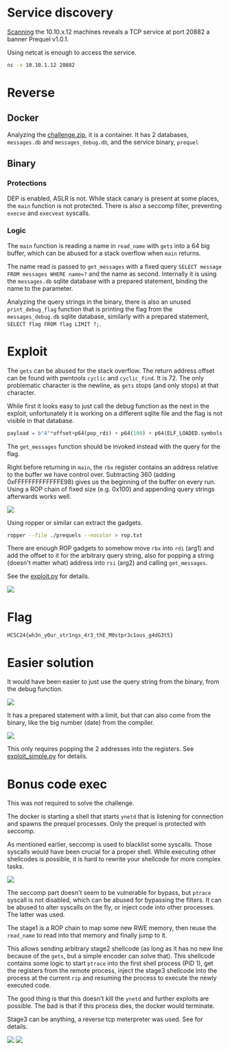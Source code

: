 # Service discovery

[Scanning](../Scans/WRITEUP.md) the 10.10.x.12 machines reveals a TCP service at port 20882 a banner Prequel v1.0.1.

Using netcat is enough to access the service.

```bash
nc -v 10.10.1.12 20882
```

# Reverse

## Docker

Analyzing the [challenge.zip](files/challenge.zip), it is a container. It has 2 databases, `messages.db` and `messages_debug.db`, and the service binary, `prequel`

## Binary

### Protections

DEP is enabled, ASLR is not. While stack canary is present at some places, the `main` function is not protected. There is also a seccomp filter, preventing `execve` and `execveat` syscalls.

### Logic

The `main` function is reading a name in `read_name` with `gets` into a 64 big buffer, which can be abused for a stack overflow when `main` returns. 

The name read is passed to `get_messages` with a fixed query `SELECT message FROM messages WHERE name=?` and the name as second. Internally it is using the `messages.db` sqlite database with a prepared statement, binding the name to the parameter.

Analyzing the query strings in the binary, there is also an unused `print_debug_flag` function that is printing the flag from the `messages_debug.db` sqlite database, similarly with a prepared statement, `SELECT flag FROM flag LIMIT ?;`.

# Exploit

The `gets` can be abused for the stack overflow. The return address offset can be found with pwntools `cyclic` and `cyclic_find`. It is 72. The only problematic character is the newline, as `gets` stops (and only stops) at that character.

While first it looks easy to just call the debug function as the next in the exploit, unfortunately it is working on a different sqlite file and the flag is not visible in that database.

```python
payload = b"A"*offset+p64(pop_rdi) + p64(100) + p64(ELF_LOADED.symbols["print_debug_flag"])
```

The `get_messages` function should be invoked instead with the query for the flag. 

Right before returning in `main`, the `rbx` register contains an address relative to the buffer we have control over. Subtracting 360 (adding 0xFFFFFFFFFFFFFE98) gives us the beginning of the buffer on every run. Using a ROP chain of fixed size (e.g. 0x100) and appending query strings afterwards works well.

![](screenshots/1.png)

Using ropper or similar can extract the gadgets.

```bash
ropper --file ./prequels --nocolor > rop.txt
```

There are enough ROP gadgets to somehow move `rbx` into `rdi` (arg1) and add the offset to it for the arbitrary query string, also for popping a string (doesn't matter what) address into `rsi` (arg2) and calling `get_messages`.

See the [exploit.py](workdir/exploit.py) for details.

![](screenshots/4.png)

# Flag
`HCSC24{wh3n_y0ur_str1ngs_4r3_thE_M0stpr3c1ous_g4dG3t5}`

# Easier solution

It would have been easier to just use the query string from the binary, from the debug function.

![](screenshots/2.png)

It has a prepared statement with a limit, but that can also come from the binary, like the big number (date) from the compiler.

![](screenshots/3.png)

This only requires popping the 2 addresses into the registers. See [exploit_simple.py](workdir/exploit_simple.py) for details.

# Bonus code exec

This was not required to solve the challenge.

The docker is starting a shell that starts `ynetd` that is listening for connection and spawns the prequel processes. Only the prequel is protected with seccomp.

As mentioned earlier, seccomp is used to blacklist some syscalls. Those syscalls would have been crucial for a proper shell. While executing other shellcodes is possible, it is hard to rewrite your shellcode for more complex tasks. 

![](screenshots/7.png)

The seccomp part doesn't seem to be vulnerable for bypass, but `ptrace` syscall is not disabled, which can be abused for bypassing the filters. It can be abused to alter syscalls on the fly, or inject code into other processes. The latter was used.

The stage1 is a ROP chain to map some new RWE memory, then reuse the `read_name` to read into that memory and finally jump to it.

This allows sending arbitrary stage2 shellcode (as long as it has no new line because of the `gets`, but a simple encoder can solve that). This shellcode contains some logic to start `ptrace` into the first shell process (PID 1), get the registers from the remote process, inject the stage3 shellcode into the process at the current `rip` and resuming the process to execute the newly executed code.

The good thing is that this doesn't kill the `ynetd` and further exploits are possible. The bad is that if this process dies, the docker would terminate.

Stage3 can be anything, a reverse tcp meterpreter was used. See [](workdir/exploit_exec.py) for details.

![](screenshots/5.png)
![](screenshots/6.png)
